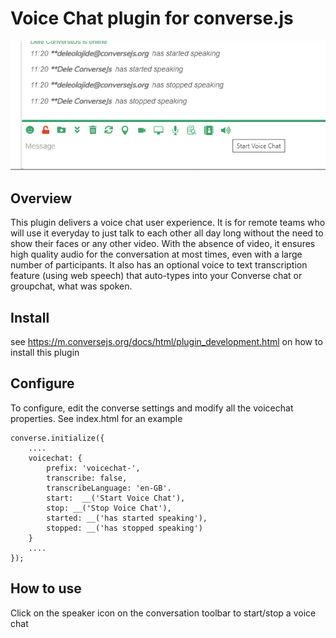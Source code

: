 # Voice Chat plugin for converse.js

<img src="https://github.com/conversejs/community-plugins/blob/master/packages/voicechat/voicechat.png?raw=true" />

## Overview
This plugin delivers a voice chat user experience. 
It is for remote teams who will use it everyday to just talk to each other all day long without the need to show their faces or any other video. With the absence of video, it ensures high quality audio for the conversation at most times, even with a large number of participants.
It also has an optional voice to text transcription feature (using web speech) that auto-types into your Converse chat or groupchat, what was spoken.

## Install
see https://m.conversejs.org/docs/html/plugin_development.html on how to install this plugin

## Configure
To configure, edit the converse settings and modify all the voicechat properties. See index.html for an example

```
converse.initialize({
    ....
	voicechat: {
		prefix: 'voicechat-',					
		transcribe: false,
		transcribeLanguage: 'en-GB'.
		start:  __('Start Voice Chat'),
		stop: __('Stop Voice Chat'),
		started: __('has started speaking'),
		stopped: __('has stopped speaking')	
	}
    ....
});
```

## How to use
Click on the speaker icon on the conversation toolbar to start/stop a voice chat
